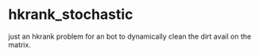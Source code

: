 # hkrank_stochastic
just an hkrank problem for an bot to dynamically clean the dirt avail on the matrix.
